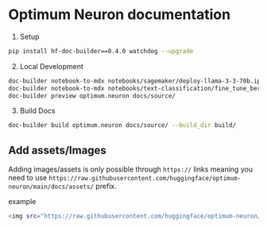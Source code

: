 # Optimum Neuron documentation

1. Setup
```bash
pip install hf-doc-builder==0.4.0 watchdog --upgrade
```

2. Local Development
```bash
doc-builder notebook-to-mdx notebooks/sagemaker/deploy-llama-3-3-70b.ipynb --output_dir docs/source/inference_tutorials/sagemaker/
doc-builder notebook-to-mdx notebooks/text-classification/fine_tune_bert.ipynb --output_dir docs/source/training_tutorials/
doc-builder preview optimum.neuron docs/source/
```
3. Build Docs
```bash
doc-builder build optimum.neuron docs/source/ --build_dir build/ 
```

## Add assets/Images

Adding images/assets is only possible through `https://` links meaning you need to use `https://raw.githubusercontent.com/huggingface/optimum-neuron/main/docs/assets/` prefix.

example

```bash
<img src="https://raw.githubusercontent.com/huggingface/optimum-neuron/main/docs/assets/0_login.png" alt="Login" />
```

